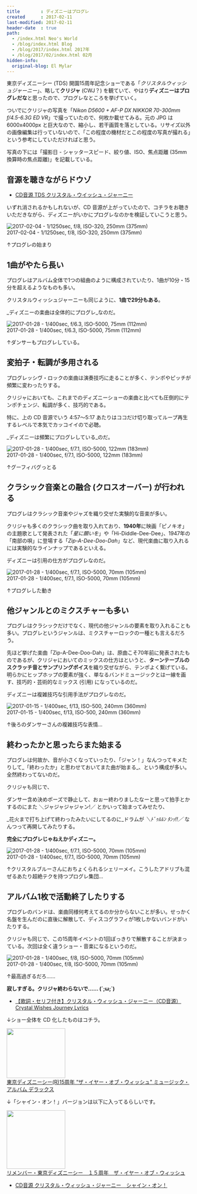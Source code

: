 ```yaml
---
title        : ディズニーはプログレ
created      : 2017-02-11
last-modified: 2017-02-11
header-date  : true
path:
  - /index.html Neo's World
  - /blog/index.html Blog
  - /blog/2017/index.html 2017年
  - /blog/2017/02/index.html 02月
hidden-info:
  original-blog: El Mylar
---
```


東京ディズニーシー (TDS) 開園15周年記念ショーである「_クリスタルウィッシュジャーニー_」、略して**クリジャ** (CWJ？) を観ていて、やはり**ディズニーはプログレだな**と思ったので、プログレなところを挙げていく。

ついでにクリジャの写真を「_Nikon D5600 + AF-P DX NIKKOR 70-300mm f/4.5-6.3G ED VR_」で撮っていたので、何枚か載せてみる。元の JPG は 6000x4000px と巨大なので、縮小し、若干画質を落としている。リサイズ以外の画像編集は行っていないので、「この程度の機材だとこの程度の写真が撮れる」という参考にしていただければと思う。

写真の下には「撮影日 - シャッタースピード、絞り値、ISO、焦点距離 (35mm 換算時の焦点距離)」を記載している。

## 音源を聴きながらドウゾ

- [CD音源 TDS クリスタル・ウイッシュ・ジャーニー](https://youtube.com/watch?v=q3jWNy8BTbU)

いずれ消されるかもしれないが、CD 音源が上がっていたので、コチラをお聴きいただきながら、ディズニーがいかにプログレなのかを検証していこうと思う。

![2017-02-04 - 1/1250sec, f/8, ISO-320, 250mm (375mm)](./11-01-01.jpg)  
2017-02-04 - 1/1250sec, f/8, ISO-320, 250mm (375mm)

↑プログレの始まり

## 1曲がやたら長い

プログレはアルバム全体で1つの組曲のように構成されていたり、1曲が10分・15分を超えるようなものも多い。

クリスタルウィッシュジャーニーも同じように、**1曲で29分もある**。

_ディズニーの楽曲は全体的にプログレ_なのだ。

![2017-01-28 - 1/400sec, f/6.3, ISO-5000, 75mm (112mm)](./11-01-02.jpg)  
2017-01-28 - 1/400sec, f/6.3, ISO-5000, 75mm (112mm)

↑ダンサーもプログレしている。

## 変拍子・転調が多用される

プログレッシヴ・ロックの楽曲は演奏技巧に走ることが多く、テンポやピッチが頻繁に変わったりする。

クリジャにおいても、これまでのディズニーショーの楽曲と比べても圧倒的にテンポチェンジ、転調が多く、技巧的である。

特に、上の CD 音源でいう 4:57～5:17 あたりはココだけ切り取ってループ再生するレベルで本気でカッコイイので必聴。

_ディズニーは頻繁にプログレしている_のだ。

![2017-01-28 - 1/400sec, f/7.1, ISO-5000, 122mm (183mm)](./11-01-03.jpg)  
2017-01-28 - 1/400sec, f/7.1, ISO-5000, 122mm (183mm)

↑グーフィバグっとる

## クラシック音楽との融合 (クロスオーバー) が行われる

プログレはクラシック音楽やジャズを織り交ぜた実験的な音楽が多い。

クリジャも多くのクラシック曲を取り入れており、**1940年**に映画「ピノキオ」の主題歌として発表された「_星に願いを_」や「Hi-Diddle-Dee-Dee」、1947年の「南部の唄」に登場する「_Zip-A-Dee-Doo-Dah_」など、現代楽曲に取り入れるには実験的なラインナップであるといえる。

ディズニーは引用の仕方がプログレなのだ。

![2017-01-28 - 1/400sec, f/7.1, ISO-5000, 70mm (105mm)](./11-01-07.jpg)  
2017-01-28 - 1/400sec, f/7.1, ISO-5000, 70mm (105mm)

↑プログレした動き

## 他ジャンルとのミクスチャーも多い

プログレはクラシックだけでなく、現代の他ジャンルの要素を取り入れることも多い。プログレというジャンルは、ミクスチャーロックの一種とも言えるだろう。

先ほど挙げた楽曲「Zip-A-Dee-Doo-Dah」は、原曲こそ70年前に発表されたものであるが、クリジャにおいてのミックスの仕方はというと、**ターンテーブルのスクラッチ音とサンプリングボイス**を織り交ぜながら、テンポよく繋げている。明らかにヒップホップの要素が強く、単なるバンドミュージックとは一線を画す、技巧的・芸術的なミックス (引用) になっているのだ。

ディズニーは複雑技巧な引用手法がプログレなのだ。

![2017-01-15 - 1/400sec, f/13, ISO-500, 240mm (360mm)](./11-01-06.jpg)  
2017-01-15 - 1/400sec, f/13, ISO-500, 240mm (360mm)

↑後ろのダンサーさんの複雑技巧な表情…

## 終わったかと思ったらまた始まる

プログレは何故か、音が小さくなっていったり、「ジャン！」なんつってキメたりして_「終わったか」と思わせておいてまた曲が始まる_、という構成が多い。全然終わってないのだ。

クリジャも同じで、

ダンサー含め決めポーズで静止して、おぉー終わりましたなーと思って拍手とかするのにまた ＼ジャジャジャジャン!／ とかいって始まってみせたり、

_花火まで打ち上げて終わったみたいにしてるのに_ドラムが _＼ﾄﾞｩﾙﾙﾝ ﾀﾝｯ!!／_ なんつって再開してみたりする。

**完全にプログレじゃねえかディズニー。**

![2017-01-28 - 1/400sec, f/7.1, ISO-5000, 70mm (105mm)](./11-01-04.jpg)  
2017-01-28 - 1/400sec, f/7.1, ISO-5000, 70mm (105mm)

↑クリスタルブルーさんにおちょくられるシェリーメイ。こうしたアドリブも混ぜるあたり超絶テクを持つプログレ集団…

## アルバム1枚で活動終了したりする

プログレのバンドは、楽曲同様何考えてるのか分からないことが多い。せっかく名盤を生んだのに直後に解散して、ディスコグラフィが1枚しかないバンドがいたりする。

クリジャも同じで、この15周年イベントの1回ぽっきりで解散することが決まっている。次回は全く違うショー・音楽になるというのだ。

![2017-01-28 - 1/400sec, f/8, ISO-5000, 70mm (105mm)](./11-01-05.jpg)  
2017-01-28 - 1/400sec, f/8, ISO-5000, 70mm (105mm)

↑最高過ぎるだろ……

**寂しすぎる。クリジャ終わらないで…… (´;ω;`)**

- [【歌詞・セリフ付き】クリスタル・ウィッシュ・ジャーニー（CD音源）Crystal Wishes Journey Lyrics](https://youtube.com/watch?v=GKg-oRiKrts)

↓ショー全体を CD 化したものはコチラ。

<div class="ad-amazon">
  <div class="ad-amazon-image">
    <a href="https://www.amazon.co.jp/dp/B01D1XQSP8?tag=neos21-22&amp;linkCode=osi&amp;th=1&amp;psc=1">
      <img src="https://m.media-amazon.com/images/I/61bG4HakrWL._SL160_.jpg" width="160" height="136">
    </a>
  </div>
  <div class="ad-amazon-info">
    <div class="ad-amazon-title">
      <a href="https://www.amazon.co.jp/dp/B01D1XQSP8?tag=neos21-22&amp;linkCode=osi&amp;th=1&amp;psc=1">東京ディズニーシー(R)15周年 “ザ・イヤー・オブ・ウィッシュ&quot; ミュージック・アルバム デラックス</a>
    </div>
  </div>
</div>

↓「シャイン・オン！」バージョンは以下に入ってるらしいです。

<div class="ad-amazon">
  <div class="ad-amazon-image">
    <a href="https://www.amazon.co.jp/dp/B01NCN2TE8?tag=neos21-22&amp;linkCode=osi&amp;th=1&amp;psc=1">
      <img src="https://m.media-amazon.com/images/I/61EOAzNv+bL._SL160_.jpg" width="160" height="160">
    </a>
  </div>
  <div class="ad-amazon-info">
    <div class="ad-amazon-title">
      <a href="https://www.amazon.co.jp/dp/B01NCN2TE8?tag=neos21-22&amp;linkCode=osi&amp;th=1&amp;psc=1">リメンバー・東京ディズニーシー　１５周年　ザ・イヤー・オブ・ウィッシュ</a>
    </div>
  </div>
</div>

- [CD音源 クリスタル・ウィッシュ・ジャーニー　シャイン・オン！](https://youtube.com/watch?v=cbsGSQ2JpQU)
